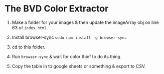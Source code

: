 # The BVD Color Extractor

1. Make a folder for your images & then update the imageArray obj on line 63 of `index.html`.

2. Install browser-sync `sudo npm install -g browser-sync`

3. cd to this folder.

4. Run `browser-sync` & wait for color thief to do its thing.

5. Copy the table in to google sheets or something & export to CSV.
